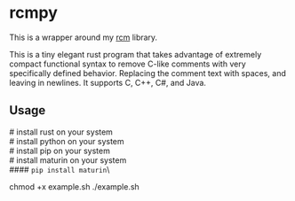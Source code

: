 # rcmpy
This is a wrapper around my [rcm](https://github.com/173duprot/rcm) library.

This is a tiny elegant rust program that takes advantage of extremely compact functional syntax to remove C-like comments with very specifically defined behavior. Replacing the comment text with spaces, and leaving in newlines. It supports C, C++, C#, and Java.

## Usage

\# install rust    on your system\
\# install python  on your system\
\# install pip     on your system\
\# install maturin on your system\
\#### `pip install maturin`\

chmod +x example.sh
./example.sh
